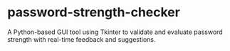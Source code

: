 # password-strength-checker
A Python-based GUI tool using Tkinter to validate and evaluate password strength with real-time feedback and suggestions.
